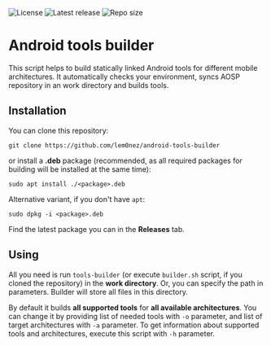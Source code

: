 ![License](https://img.shields.io/github/license/lem0nez/android-tools-builder.svg)
![Latest release](https://img.shields.io/github/release/lem0nez/android-tools-builder.svg)
![Repo size](https://img.shields.io/github/repo-size/lem0nez/android-tools-builder.svg)

# Android tools builder
This script helps to build statically linked Android tools for different mobile
architectures. It automatically checks your environment, syncs AOSP repository
in an work directory and builds tools.

## Installation
You can clone this repository:
```
git clone https://github.com/lem0nez/android-tools-builder
```
or install a **.deb** package (recommended, as all required
packages for building will be installed at the same time):
```
sudo apt install ./<package>.deb
```
Alternative variant, if you don't have `apt`:
```
sudo dpkg -i <package>.deb
```
Find the latest package you can in the **Releases** tab.

## Using
All you need is run `tools-builder` (or execute `builder.sh` script,
if you cloned the repository) in the **work directory**. Or, you can specify
the path in parameters. Builder will store all files in this directory.

By default it builds **all supported tools** for **all available architectures**.
You can change it by providing list of needed tools with `-o` parameter, and
list of target architectures with `-a` parameter. To get information about
supported tools and architectures, execute this script with `-h` parameter.
